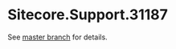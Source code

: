 # Sitecore.Support.31187

See [master branch](https://github.com/sitecoresupport/Sitecore.Support.31187) for details.
